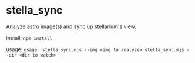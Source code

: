 # stella_sync

Analyze astro image(s) and sync up stellarium's view.

install:
`npm install`

usage:
`
usage: stella_sync.mjs --img <img to analyze>
       stella_sync.mjs --dir <dir to watch>
`
